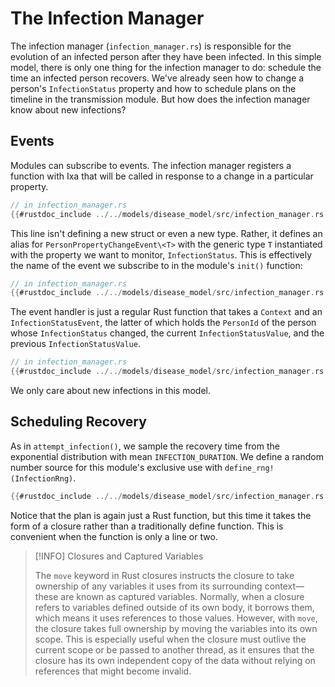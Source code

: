 # The Infection Manager

 The infection manager (`infection_manager.rs`) is responsible for the evolution of an infected person after they have been infected. In this simple model, there is only one thing for the infection manager to do: schedule the time an infected person recovers. We've already seen how to change a person's ` InfectionStatus ` property and how to schedule plans on the timeline in the transmission module. But how does the infection manager know about new infections?

## Events

Modules can subscribe to events. The infection manager registers a function with Ixa that will be called in response to a change in a particular property.

```rust
// in infection_manager.rs
{{#rustdoc_include ../../models/disease_model/src/infection_manager.rs:11}}
```

This line isn't defining a new struct or even a new type. Rather, it defines an alias for `PersonPropertyChangeEvent\<T>` with the generic type  `T` instantiated with the property we want to monitor, `InfectionStatus`. This is effectively the name of the event we subscribe to in the module's `init()` function:

```rust
// in infection_manager.rs
{{#rustdoc_include ../../models/disease_model/src/infection_manager.rs:40:43}}
```

The event handler is just a regular Rust function that takes a `Context` and an `InfectionStatusEvent`, the latter of which holds the `PersonId` of the person whose `InfectionStatus` changed, the current `InfectionStatusValue`, and the previous `InfectionStatusValue`.

```rust
// in infection_manager.rs
{{#rustdoc_include ../../models/disease_model/src/infection_manager.rs:28:38}}
```

We only care about new infections in this model.

## Scheduling Recovery

As in `attempt_infection()`, we sample the recovery time from the exponential distribution with mean `INFECTION_DURATION`. We define a random number source for this module's exclusive use with `define_rng!(InfectionRng)`.

```rust
{{#rustdoc_include ../../models/disease_model/src/infection_manager.rs:15:26}}
```

Notice that the plan is again just a Rust function, but this time it takes the form of a closure rather than a traditionally define function. This is convenient when the function is only a line or two.

> [!INFO] Closures and Captured Variables
>
> The `move` keyword in Rust closures instructs the closure to take ownership of any variables it uses from its surrounding context—these are known as captured variables. Normally, when a closure refers to variables defined outside of its own body, it borrows them, which means it uses references to those values. However, with `move`, the closure takes full ownership by moving the variables into its own scope. This is especially useful when the closure must outlive the current scope or be passed to another thread, as it ensures that the closure has its own independent copy of the data without relying on references that might become invalid.
